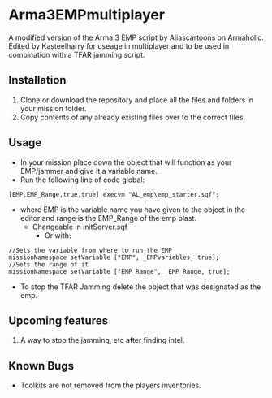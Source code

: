# Arma3EMPmultiplayer

A modified version of the Arma 3 EMP script by Aliascartoons on [Armaholic](http://www.armaholic.com/page.php?id=34293). Edited by Kasteelharry for useage in multiplayer and to be used in combination with a TFAR jamming script.

## Installation

1. Clone or download the repository and place all the files and folders in your mission folder.
2. Copy contents of any already existing files over to the correct files.

## Usage

- In your mission place down the object that will function as your EMP/jammer and give it a variable name.
- Run the following line of code global:

```sqf
[EMP,EMP_Range,true,true] execvm "AL_emp\emp_starter.sqf";
```

- where EMP is the variable name you have given to the object in the editor and range is the EMP_Range of the emp blast.
  - Changeable in initServer.sqf
    - Or with:

```sqf
//Sets the variable from where to run the EMP
missionNamespace setVariable ["EMP", _EMPvariables, true];
//Sets the range of it
missionNamespace setVariable ["EMP_Range", _EMP_Range, true];
```

- To stop the TFAR Jamming delete the object that was designated as the emp.

## Upcoming features

1) A way to stop the jamming, etc after finding intel.

## Known Bugs

- Toolkits are not removed from the players inventories.
